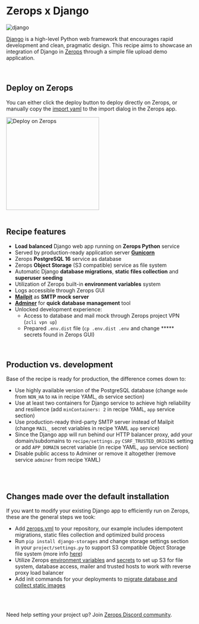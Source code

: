# Zerops x Django

![django](https://github.com/zeropsio/recipe-shared-assets/blob/main/covers/cover-django.png)


[Django](https://www.djangoproject.com/) is a high-level Python web framework that encourages rapid development and clean, pragmatic design. This recipe aims to showcase an integration of Django in [Zerops](https://zerops.io) through a simple file upload demo application.

<br />

## Deploy on Zerops
You can either click the deploy button to deploy directly on Zerops, or manually copy the [import yaml](https://github.com/zeropsio/recipe-django/blob/main/zerops-project-import.yml) to the import dialog in the Zerops app.

<a href="https://app.zerops.io/recipe/django">
    <img width="250" alt="Deploy on Zerops" src="https://github.com/zeropsio/recipe-shared-assets/blob/main/deploy-button/deploy-button.png">
</a>

<br/>
<br/>

## Recipe features

- **Load balanced** Django web app running on **Zerops Python** service
- Served by production-ready application server **[Gunicorn](https://gunicorn.org/)**
- Zerops **PostgreSQL 16** service as database
- Zerops **Object Storage** (S3 compatible) service as file system
- Automatic Django **database migrations**, **static files collection** and **superuser seeding**
- Utilization of Zerops built-in **environment variables** system
- Logs accessible through Zerops GUI
- **[Mailpit](https://github.com/axllent/mailpit)** as **SMTP mock server**
- **[Adminer](https://www.adminer.org)** for **quick database management** tool
- Unlocked development experience:
  - Access to database and mail mock through Zerops project VPN (`zcli vpn up`)
  - Prepared `.env.dist` file (`cp .env.dist .env` and change ***** secrets found in Zerops GUI)

<br/>

## Production vs. development

Base of the recipe is ready for production, the difference comes down to:

- Use highly available version of the PostgreSQL database (change `mode` from `NON_HA` to `HA` in recipe YAML, `db` service section)
- Use at least two containers for Django service to achieve high reliability and resilience (add `minContainers: 2` in recipe YAML, `app` service section)
- Use production-ready third-party SMTP server instead of Mailpit (change `MAIL_` secret variables in recipe YAML `app` service)
- Since the Django app will run behind our HTTP balancer proxy, add your domain/subdomains to `recipe/settings.py` `CSRF_TRUSTED_ORIGINS` setting or add `APP_DOMAIN` secret variable (in recipe YAML, `app` service section)
- Disable public access to Adminer or remove it altogether (remove service `adminer` from recipe YAML)

<br/>
<br/>

## Changes made over the default installation

If you want to modify your existing Django app to efficiently run on Zerops, these are the general steps we took:

- Add [zerops.yml](https://github.com/zeropsio/recipe-django/blob/main/zerops.yml) to your repository, our example includes idempotent migrations, static files collection and optimized build process
- Run `pip install django-storages` and change storage settings section in your `project/settings.py` to support S3 compatible Object Storage file system (more info [here](https://django-storages.readthedocs.io/en/latest/backends/amazon-S3.html))
- Utilize Zerops [environment variables](https://github.com/zeropsio/recipe-django/blob/main/zerops.yml#L18-L32) and [secrets](https://github.com/zeropsio/recipe-django/blob/main/zerops-project-import.yml#L12-L15) to set up S3 for file system, database access, mailer and trusted hosts to work with reverse proxy load balancer
- Add init commands for your deployments to [migrate database and collect static images](https://github.com/zeropsio/recipe-django/blob/main/zerops.yml#L34-L39)

<br/>
<br/>

Need help setting your project up? Join [Zerops Discord community](https://discord.com/invite/WDvCZ54).
